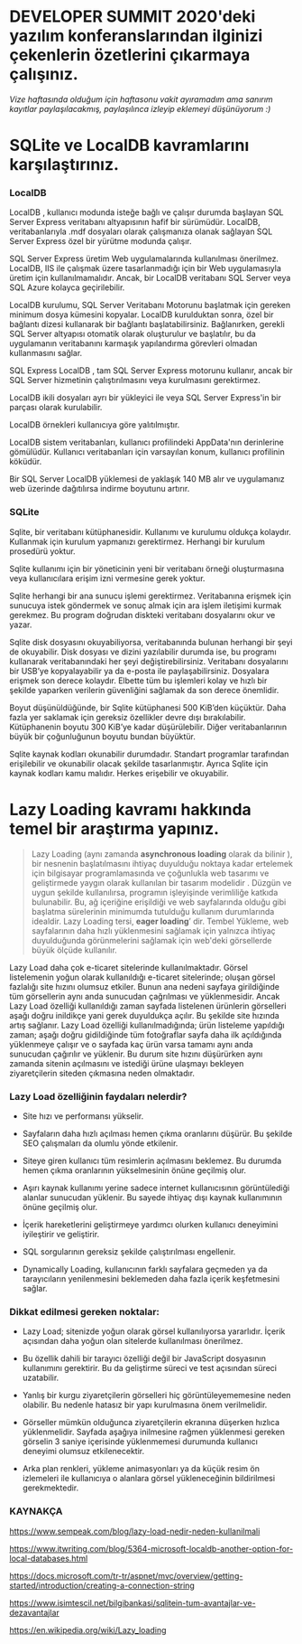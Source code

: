 # DEVELOPER SUMMIT 2020'deki yazılım konferanslarından ilginizi çekenlerin özetlerini çıkarmaya çalışınız. 
*Vize haftasında olduğum için haftasonu vakit ayıramadım ama sanırım kayıtlar paylaşılacakmış, paylaşılınca izleyip eklemeyi düşünüyorum :)*

# SQLite ve LocalDB kavramlarını karşılaştırınız. 
### LocalDB

LocalDB , kullanıcı modunda isteğe bağlı ve çalışır durumda başlayan SQL Server Express veritabanı altyapısının hafif bir sürümüdür. LocalDB, veritabanlarıyla .mdf dosyaları olarak çalışmanıza olanak sağlayan SQL Server Express özel bir yürütme modunda çalışır. 

SQL Server Express üretim Web uygulamalarında kullanılması önerilmez. LocalDB, IIS ile çalışmak üzere tasarlanmadığı için bir Web uygulamasıyla üretim için kullanılmamalıdır. Ancak, bir LocalDB veritabanı SQL Server veya SQL Azure kolayca geçirilebilir. 

LocalDB kurulumu, SQL Server Veritabanı Motorunu başlatmak için gereken minimum dosya kümesini kopyalar. LocalDB kurulduktan sonra, özel bir bağlantı dizesi kullanarak bir bağlantı başlatabilirsiniz. Bağlanırken, gerekli SQL Server altyapısı otomatik olarak oluşturulur ve başlatılır, bu da uygulamanın veritabanını karmaşık yapılandırma görevleri olmadan kullanmasını sağlar. 

SQL Express LocalDB , tam SQL Server Express motorunu kullanır, ancak bir SQL Server hizmetinin çalıştırılmasını veya kurulmasını gerektirmez. 

LocalDB ikili dosyaları ayrı bir yükleyici ile veya SQL Server Express'in bir parçası olarak kurulabilir. 

LocalDB örnekleri kullanıcıya göre yalıtılmıştır. 

LocalDB sistem veritabanları, kullanıcı profilindeki AppData'nın derinlerine gömülüdür. Kullanıcı veritabanları için varsayılan konum, kullanıcı profilinin köküdür. 

Bir SQL Server LocalDB yüklemesi de yaklaşık 140 MB alır ve uygulamanız web üzerinde dağıtılırsa indirme boyutunu artırır. 

 ### SQLite

Sqlite, bir veritabanı kütüphanesidir. Kullanımı ve kurulumu oldukça kolaydır. Kullanmak için kurulum yapmanızı gerektirmez. Herhangi bir kurulum prosedürü yoktur. 

Sqlite kullanımı için bir yöneticinin yeni bir veritabanı örneği oluşturmasına veya kullanıcılara erişim izni vermesine gerek yoktur. 

Sqlite herhangi bir ana sunucu işlemi gerektirmez. Veritabanına erişmek için sunucuya istek göndermek ve sonuç almak için ara işlem iletişimi kurmak gerekmez. Bu program doğrudan diskteki veritabanı dosyalarını okur ve yazar. 

Sqlite disk dosyasını okuyabiliyorsa, veritabanında bulunan herhangi bir şeyi de okuyabilir. Disk dosyası ve dizini yazılabilir durumda ise, bu programı kullanarak veritabanındaki her şeyi değiştirebilirsiniz. Veritabanı dosyalarını bir USB’ye kopyalayabilir ya da e-posta ile paylaşabilirsiniz. Dosyalara erişmek son derece kolaydır. Elbette tüm bu işlemleri kolay ve hızlı bir şekilde yaparken verilerin güvenliğini sağlamak da son derece önemlidir. 

Boyut düşünüldüğünde, bir Sqlite kütüphanesi 500 KiB’den küçüktür. Daha fazla yer saklamak için gereksiz özellikler devre dışı bırakılabilir. Kütüphanenin boyutu 300 KiB’ye kadar düşürülebilir. Diğer veritabanlarının büyük bir çoğunluğunun boyutu bundan büyüktür. 

Sqlite kaynak kodları okunabilir durumdadır. Standart programlar tarafından erişilebilir ve okunabilir olacak şekilde tasarlanmıştır. Ayrıca Sqlite için kaynak kodları kamu malıdır. Herkes erişebilir ve okuyabilir. 

 

# Lazy Loading kavramı hakkında temel bir araştırma yapınız. 

> Lazy Loading (aynı zamanda **asynchronous loading** olarak da bilinir ), bir nesnenin başlatılmasını ihtiyaç duyulduğu noktaya kadar ertelemek için bilgisayar programlamasında ve çoğunlukla web tasarımı ve geliştirmede yaygın olarak kullanılan bir tasarım modelidir . Düzgün ve uygun şekilde kullanılırsa, programın işleyişinde verimliliğe katkıda bulunabilir. Bu, ağ içeriğine erişildiği ve web sayfalarında olduğu gibi başlatma sürelerinin minimumda tutulduğu kullanım durumlarında idealdir. Lazy Loading tersi, **eager loading**’ dir. Tembel Yükleme, web sayfalarının daha hızlı yüklenmesini sağlamak için yalnızca ihtiyaç duyulduğunda görünmelerini sağlamak için web'deki görsellerde büyük ölçüde kullanılır. 

Lazy Load daha çok e-ticaret sitelerinde kullanılmaktadır. Görsel listelemenin yoğun olarak kullanıldığı e-ticaret sitelerinde; oluşan görsel fazlalığı site hızını olumsuz etkiler. Bunun ana nedeni sayfaya girildiğinde tüm görsellerin aynı anda sunucudan çağrılması ve yüklenmesidir. Ancak Lazy Load özelliği kullanıldığı zaman sayfada listelenen ürünlerin görselleri aşağı doğru inildikçe yani gerek duyuldukça açılır. Bu şekilde site hızında artış sağlanır. Lazy Load özelliği kullanılmadığında; ürün listeleme yapıldığı zaman; aşağı doğru gidildiğinde tüm fotoğraflar sayfa daha ilk açıldığında yüklenmeye çalışır ve o sayfada kaç ürün varsa tamamı aynı anda sunucudan çağırılır ve yüklenir. Bu durum site hızını düşürürken aynı zamanda sitenin açılmasını ve istediği ürüne ulaşmayı bekleyen ziyaretçilerin siteden çıkmasına neden olmaktadır. 

### Lazy Load özelliğinin faydaları nelerdir? 

- Site hızı ve performansı yükselir. 

- Sayfaların daha hızlı açılması hemen çıkma oranlarını düşürür. Bu şekilde SEO çalışmaları da olumlu yönde etkilenir. 

- Siteye giren kullanıcı tüm resimlerin açılmasını beklemez. Bu durumda hemen çıkma oranlarının yükselmesinin önüne geçilmiş olur. 

- Aşırı kaynak kullanımı yerine sadece internet kullanıcısının görüntülediği alanlar sunucudan yüklenir. Bu sayede ihtiyaç dışı kaynak kullanımının önüne geçilmiş olur. 

- İçerik hareketlerini geliştirmeye yardımcı olurken kullanıcı deneyimini iyileştirir ve geliştirir. 

- SQL sorgularının gereksiz şekilde çalıştırılması engellenir. 

- Dynamically Loading, kullanıcının farklı sayfalara geçmeden ya da tarayıcıların yenilenmesini beklemeden daha fazla içerik keşfetmesini sağlar. 

### Dikkat edilmesi gereken noktalar: 

- Lazy Load; sitenizde yoğun olarak görsel kullanılıyorsa yararlıdır. İçerik açısından daha yoğun olan sitelerde kullanılması önerilmez. 

- Bu özellik dahili bir tarayıcı özelliği değil bir JavaScript dosyasının kullanımını gerektirir. Bu da geliştirme süreci ve test açısından süreci uzatabilir. 

- Yanlış bir kurgu ziyaretçilerin görselleri hiç görüntüleyememesine neden olabilir. Bu nedenle hatasız bir yapı kurulmasına önem verilmelidir. 

- Görseller mümkün olduğunca ziyaretçilerin ekranına düşerken hızlıca yüklenmelidir. Sayfada aşağıya inilmesine rağmen yüklenmesi gereken görselin 3 saniye içerisinde yüklenmemesi durumunda kullanıcı deneyimi olumsuz etkilenecektir. 

- Arka plan renkleri, yükleme animasyonları ya da küçük resim ön izlemeleri ile kullanıcıya o alanlara görsel yükleneceğinin bildirilmesi gerekmektedir. 

 
 ### KAYNAKÇA

https://www.sempeak.com/blog/lazy-load-nedir-neden-kullanilmali  

https://www.itwriting.com/blog/5364-microsoft-localdb-another-option-for-local-databases.html  

https://docs.microsoft.com/tr-tr/aspnet/mvc/overview/getting-started/introduction/creating-a-connection-string  

https://www.isimtescil.net/bilgibankasi/sqlitein-tum-avantajlar-ve-dezavantajlar  

https://en.wikipedia.org/wiki/Lazy_loading  

 

 

 

 

 
